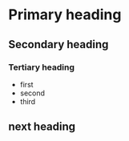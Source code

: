 # Primary heading

## Secondary heading

### Tertiary heading

* first
* second
* third

## next heading
